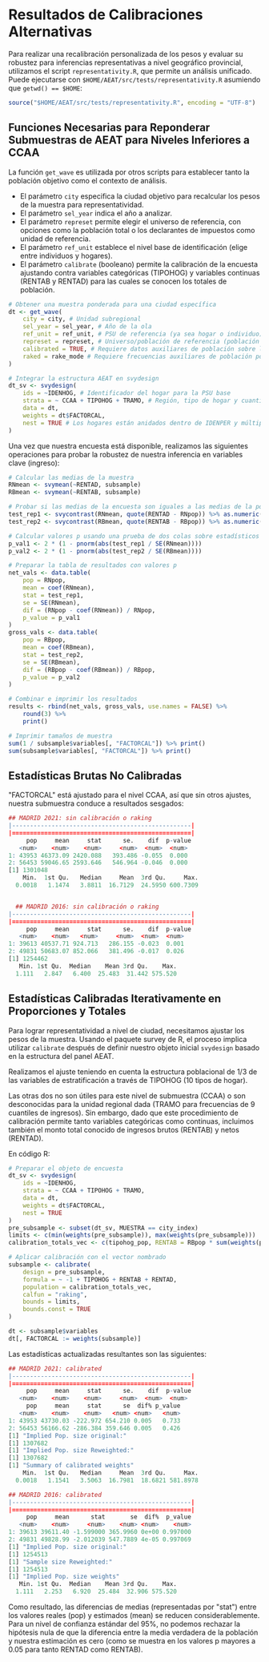
# Resultados de Calibraciones Alternativas

Para realizar una recalibración personalizada de los pesos y evaluar su robustez para inferencias representativas a nivel geográfico provincial, utilizamos el script `representativity.R`, que permite un análisis unificado. Puede ejecutarse con `$HOME/AEAT/src/tests/representativity.R` asumiendo que `getwd() == $HOME`:

```r
source("$HOME/AEAT/src/tests/representativity.R", encoding = "UTF-8")
```

## Funciones Necesarias para Reponderar Submuestras de AEAT para Niveles Inferiores a CCAA

La función `get_wave` es utilizada por otros scripts para establecer tanto la población objetivo como el contexto de análisis.

- El parámetro `city` especifica la ciudad objetivo para recalcular los pesos de la muestra para representatividad.
- El parámetro `sel_year` indica el año a analizar.
- El parámetro `represet` permite elegir el universo de referencia, con opciones como la población total o los declarantes de impuestos como unidad de referencia.
- El parámetro `ref_unit` establece el nivel base de identificación (elige entre individuos y hogares).
- El parámetro `calibrate` (booleano) permite la calibración de la encuesta ajustando contra variables categóricas (TIPOHOG) y variables continuas (RENTAB y RENTAD) para las cuales se conocen los totales de población.

```r
# Obtener una muestra ponderada para una ciudad específica
dt <- get_wave(
    city = city, # Unidad subregional
    sel_year = sel_year, # Año de la ola
    ref_unit = ref_unit, # PSU de referencia (ya sea hogar o individuo)
    represet = represet, # Universo/población de referencia (población total o contribuyentes)
    calibrated = TRUE, # Requiere datos auxiliares de población sobre la media de RENTAD para la ciudad elegida
    raked = rake_mode # Requiere frecuencias auxiliares de población por edad y sexo para la ciudad elegida
)

# Integrar la estructura AEAT en svydesign
dt_sv <- svydesign(
    ids = ~IDENHOG, # Identificador del hogar para la PSU base
    strata = ~ CCAA + TIPOHOG + TRAMO, # Región, tipo de hogar y cuantil de ingresos
    data = dt,
    weights = dt$FACTORCAL,
    nest = TRUE # Los hogares están anidados dentro de IDENPER y múltiples REFCAT
)
```

Una vez que nuestra encuesta está disponible, realizamos las siguientes operaciones para probar la robustez de nuestra inferencia en variables clave (ingreso):

```r
# Calcular las medias de la muestra
RNmean <- svymean(~RENTAD, subsample)
RBmean <- svymean(~RENTAB, subsample)

# Probar si las medias de la encuesta son iguales a las medias de la población
test_rep1 <- svycontrast(RNmean, quote(RENTAD - RNpop)) %>% as.numeric()
test_rep2 <- svycontrast(RBmean, quote(RENTAB - RBpop)) %>% as.numeric()

# Calcular valores p usando una prueba de dos colas sobre estadísticos t
p_val1 <- 2 * (1 - pnorm(abs(test_rep1 / SE(RNmean))))
p_val2 <- 2 * (1 - pnorm(abs(test_rep2 / SE(RBmean))))

# Preparar la tabla de resultados con valores p
net_vals <- data.table(
    pop = RNpop,
    mean = coef(RNmean),
    stat = test_rep1,
    se = SE(RNmean),
    dif = (RNpop - coef(RNmean)) / RNpop,
    p_value = p_val1
)
gross_vals <- data.table(
    pop = RBpop,
    mean = coef(RBmean),
    stat = test_rep2,
    se = SE(RBmean),
    dif = (RBpop - coef(RBmean)) / RBpop,
    p_value = p_val2
)

# Combinar e imprimir los resultados
results <- rbind(net_vals, gross_vals, use.names = FALSE) %>%
    round(3) %>%
    print()

# Imprimir tamaños de muestra
sum(1 / subsample$variables[, "FACTORCAL"]) %>% print()
sum(subsample$variables[, "FACTORCAL"]) %>% print()
```

## Estadísticas Brutas No Calibradas

"FACTORCAL" está ajustado para el nivel CCAA, así que sin otros ajustes, nuestra submuestra conduce a resultados sesgados:

```r
## MADRID 2021: sin calibración o raking
|--------------------------------------------------|
|==================================================|
     pop     mean     stat      se.    dif  p-value
   <num>    <num>    <num>     <num>  <num>  <num>
1: 43953 46373.09 2420.088   393.486 -0.055  0.000
2: 56453 59046.65 2593.646   546.964 -0.046  0.000
[1] 1301048
    Min.  1st Qu.   Median     Mean  3rd Qu.     Max.
  0.0018   1.1474   3.8811  16.7129  24.5950 600.7309


  ## MADRID 2016: sin calibración o raking
|--------------------------------------------------|
|==================================================|
     pop     mean     stat      se.    dif  p-value
   <num>    <num>   <num>     <num>  <num>  <num>
1: 39613 40537.71 924.713   286.155 -0.023  0.001
2: 49831 50683.07 852.066   381.496 -0.017  0.026
[1] 1254462
   Min. 1st Qu.  Median    Mean 3rd Qu.    Max.
  1.111   2.847   6.400  25.483  31.442 575.520
```

## Estadísticas Calibradas Iterativamente en Proporciones y Totales

Para lograr representatividad a nivel de ciudad, necesitamos ajustar los pesos de la muestra. Usando el paquete survey de R, el proceso implica utilizar `calibrate` después de definir nuestro objeto inicial `svydesign` basado en la estructura del panel AEAT.

Realizamos el ajuste teniendo en cuenta la estructura poblacional de 1/3 de las variables de estratificación a través de TIPOHOG (10 tipos de hogar).

Las otras dos no son útiles para este nivel de submuestra (CCAA) o son desconocidas para la unidad regional dada (TRAMO para frecuencias de 9 cuantiles de ingresos). Sin embargo, dado que este procedimiento de calibración permite tanto variables categóricas como continuas, incluimos también el monto total conocido de ingresos brutos (RENTAB) y netos (RENTAD).

En código R:

```r
# Preparar el objeto de encuesta
dt_sv <- svydesign(
    ids = ~IDENHOG,
    strata = ~ CCAA + TIPOHOG + TRAMO,
    data = dt,
    weights = dt$FACTORCAL,
    nest = TRUE
)
pre_subsample <- subset(dt_sv, MUESTRA == city_index)
limits <- c(min(weights(pre_subsample)), max(weights(pre_subsample)))
calibration_totals_vec <- c(tipohog_pop, RENTAB = RBpop * sum(weights(pre_subsample)), RENTAD = RNpop * sum(weights(pre_subsample)))

# Aplicar calibración con el vector nombrado
subsample <- calibrate(
    design = pre_subsample,
    formula = ~ -1 + TIPOHOG + RENTAB + RENTAD,
    population = calibration_totals_vec,
    calfun = "raking",
    bounds = limits,
    bounds.const = TRUE
)

dt <- subsample$variables
dt[, FACTORCAL := weights(subsample)]
```

Las estadísticas actualizadas resultantes son las siguientes:

```r
## MADRID 2021: calibrated
|--------------------------------------------------|
|==================================================|
     pop     mean     stat      se.    dif  p-value
   <num>    <num>    <num>     <num>  <num>  <num>
     pop     mean     stat      se  dif% p_value
   <num>    <num>    <num>   <num> <num>   <num>
1: 43953 43730.03 -222.972 654.210 0.005   0.733
2: 56453 56166.62 -286.384 359.646 0.005   0.426
[1] "Implied Pop. size original:"
[1] 1307682
[1] "Implied Pop. size Reweighted:"
[1] 1307682
[1] "Summary of calibrated weights"
    Min.  1st Qu.   Median     Mean  3rd Qu.     Max.
  0.0018   1.1541   3.5063  16.7981  18.6821 581.8978

## MADRID 2016: calibrated
|--------------------------------------------------|
|==================================================|
     pop     mean      stat       se  dif%  p_value
   <num>    <num>     <num>    <num> <num>    <num>
1: 39613 39611.40 -1.599000 365.9960 0e+00 0.997000
2: 49831 49828.99 -2.012039 547.7889 4e-05 0.997069
[1] "Implied Pop. size original:"
[1] 1254513
[1] "Sample size Reweighted:"
[1] 1254513
[1] "Implied Pop. size weights"
   Min. 1st Qu.  Median    Mean 3rd Qu.    Max.
  1.111   2.253   6.920  25.484  32.906 575.520
```

Como resultado, las diferencias de medias (representadas por "stat") entre los valores reales (pop) y estimados (mean) se reducen considerablemente. Para un nivel de confianza estándar del 95%, no podemos rechazar la hipótesis nula de que la diferencia entre la media verdadera de la población y nuestra estimación es cero (como se muestra en los valores p mayores a 0.05 para tanto RENTAD como RENTAB).
